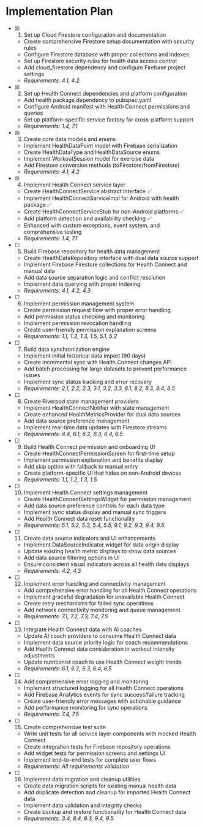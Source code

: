 # Implementation Plan

- [x] 1. Set up Cloud Firestore configuration and documentation
  - Create comprehensive Firestore setup documentation with security rules
  - Configure Firestore database with proper collections and indexes
  - Set up Firestore security rules for health data access control
  - Add cloud_firestore dependency and configure Firebase project settings
  - _Requirements: 4.1, 4.2_

- [x] 2. Set up Health Connect dependencies and platform configuration
  - Add health package dependency to pubspec.yaml
  - Configure Android manifest with Health Connect permissions and queries
  - Set up platform-specific service factory for cross-platform support
  - _Requirements: 1.4, 7.1_

- [x] 3. Create core data models and enums
  - Implement HealthDataPoint model with Firebase serialization
  - Create HealthDataType and HealthDataSource enums
  - Implement WorkoutSession model for exercise data
  - Add Firestore conversion methods (toFirestore/fromFirestore)
  - _Requirements: 4.1, 4.2_

- [x] 4. Implement Health Connect service layer
  - Create HealthConnectService abstract interface ✅
  - Implement HealthConnectServiceImpl for Android with health package ✅
  - Create HealthConnectServiceStub for non-Android platforms ✅
  - Add platform detection and availability checking ✅
  - Enhanced with custom exceptions, event system, and comprehensive testing
  - _Requirements: 1.4, 7.1_

- [ ] 5. Build Firebase repository for health data management
  - Create HealthDataRepository interface with dual data source support
  - Implement Firebase Firestore collections for Health Connect and manual data
  - Add data source separation logic and conflict resolution
  - Implement data querying with proper indexing
  - _Requirements: 4.1, 4.2, 4.3_

- [ ] 6. Implement permission management system
  - Create permission request flow with proper error handling
  - Add permission status checking and monitoring
  - Implement permission revocation handling
  - Create user-friendly permission explanation screens
  - _Requirements: 1.1, 1.2, 1.3, 1.5, 5.1, 5.2_

- [ ] 7. Build data synchronization engine
  - Implement initial historical data import (90 days)
  - Create incremental sync with Health Connect changes API
  - Add batch processing for large datasets to prevent performance issues
  - Implement sync status tracking and error recovery
  - _Requirements: 2.1, 2.2, 2.3, 3.1, 3.2, 3.3, 8.1, 8.2, 8.3, 8.4, 8.5_

- [ ] 8. Create Riverpod state management providers
  - Implement HealthConnectNotifier with state management
  - Create enhanced HealthMetricsProvider for dual data sources
  - Add data source preference management
  - Implement real-time data updates with Firestore streams
  - _Requirements: 4.4, 6.1, 6.2, 6.3, 6.4, 6.5_

- [ ] 9. Build Health Connect permission and onboarding UI
  - Create HealthConnectPermissionScreen for first-time setup
  - Implement permission explanation and benefits display
  - Add skip option with fallback to manual entry
  - Create platform-specific UI that hides on non-Android devices
  - _Requirements: 1.1, 1.2, 1.3, 1.5_

- [ ] 10. Implement Health Connect settings management
  - Create HealthConnectSettingsWidget for permission management
  - Add data source preference controls for each data type
  - Implement sync status display and manual sync triggers
  - Add Health Connect data reset functionality
  - _Requirements: 5.1, 5.2, 5.3, 5.4, 5.5, 9.1, 9.2, 9.3, 9.4, 9.5_

- [ ] 11. Create data source indicators and UI enhancements
  - Implement DataSourceIndicator widget for data origin display
  - Update existing health metric displays to show data sources
  - Add data source filtering options in UI
  - Ensure consistent visual indicators across all health data displays
  - _Requirements: 4.2, 4.3_

- [ ] 12. Implement error handling and connectivity management
  - Add comprehensive error handling for all Health Connect operations
  - Implement graceful degradation for unavailable Health Connect
  - Create retry mechanisms for failed sync operations
  - Add network connectivity monitoring and queue management
  - _Requirements: 7.1, 7.2, 7.3, 7.4, 7.5_

- [ ] 13. Integrate Health Connect data with AI coaches
  - Update AI coach providers to consume Health Connect data
  - Implement data source priority logic for coach recommendations
  - Add Health Connect data consideration in workout intensity adjustments
  - Update nutritionist coach to use Health Connect weight trends
  - _Requirements: 6.1, 6.2, 6.3, 6.4, 6.5_

- [ ] 14. Add comprehensive error logging and monitoring
  - Implement structured logging for all Health Connect operations
  - Add Firebase Analytics events for sync success/failure tracking
  - Create user-friendly error messages with actionable guidance
  - Add performance monitoring for sync operations
  - _Requirements: 7.4, 7.5_

- [ ] 15. Create comprehensive test suite
  - Write unit tests for all service layer components with mocked Health Connect
  - Create integration tests for Firebase repository operations
  - Add widget tests for permission screens and settings UI
  - Implement end-to-end tests for complete user flows
  - _Requirements: All requirements validation_

- [ ] 16. Implement data migration and cleanup utilities
  - Create data migration scripts for existing manual health data
  - Add duplicate detection and cleanup for imported Health Connect data
  - Implement data validation and integrity checks
  - Create backup and restore functionality for Health Connect data
  - _Requirements: 3.4, 8.4, 9.3, 9.4, 9.5_
